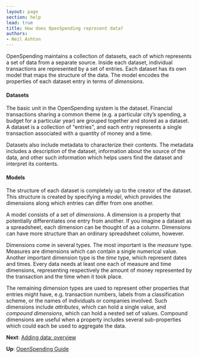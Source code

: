```yaml
---
layout: page
section: help
lead: true
title: How does OpenSpending represent data?
authors:
- Neil Ashton
---
```

OpenSpending maintains a collection of datasets, each of which represents a set of data from a separate source. Inside each dataset, individual transactions are represented by a set of entries. Each dataset has its own model that maps the structure of the data. The model encodes the properties of each dataset entry in terms of *dimensions*.

#### Datasets

The basic unit in the OpenSpending system is the dataset. Financial transactions sharing a common theme (e.g. a particular city’s spending, a budget for a particular year) are grouped together and stored as a dataset. A dataset is a collection of "entries", and each entry represents a single transaction associated with a quantity of money and a time.

Datasets also include metadata to characterize their contents. The metadata includes a description of the dataset, information about the source of the data, and other such information which helps users find the dataset and interpret its contents.

#### Models

The structure of each dataset is completely up to the creator of the dataset. This structure is created by specifying a *model*, which provides the dimensions along which entries can differ from one another.

A model consists of a set of *dimensions*. A dimension is a property that potentially differentiates one entry from another. If you imagine a dataset as a spreadsheet, each dimension can be thought of as a column. Dimensions can have more structure than an ordinary spreadsheet column, however.

Dimensions come in several types. The most important is the *measure* type. Measures are dimensions which can contain a single numerical value. Another important dimension type is the *time* type, which represent dates and times. Every data needs at least one each of measure and time dimensions, representing respectively the amount of money represented by the transaction and the time when it took place.

The remaining dimension types are used to represent other properties that entries might have, e.g. transaction numbers, labels from a classification scheme, or the names of individuals or companies involved. Such dimensions include *attributes*, which can hold a single value, and *compound dimensions*, which can hold a nested set of values. Compound dimensions are useful when a property includes several sub-properties which could each be used to aggregate the data.

**Next**: [Adding data: overview](../adding-data-overview/)

**Up**: [OpenSpending Guide](../)
